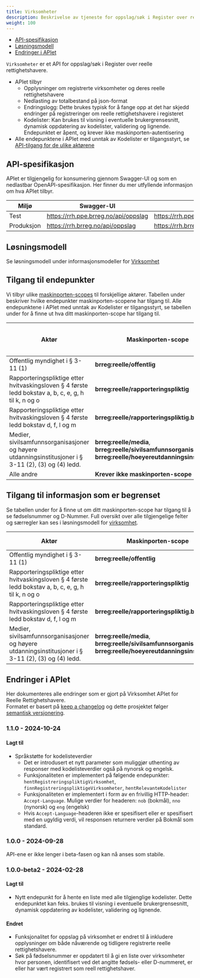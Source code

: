 ```yaml
---
title: Virksomheter
description: Beskrivelse av tjeneste for oppslag/søk i Register over reelle rettighetshavere
weight: 100
---
```


- [API-spesifikasjon](#api-spesifikasjon)
- [Løsningsmodell](#løsningsmodell) 
- [Endringer i APIet](#endringer-i-apiet) 


`Virksomheter` er et API for oppslag/søk i Register over reelle rettighetshavere. 
* APIet tilbyr
  * Opplysninger om registrerte virksomheter og deres reelle rettighetshavere
  * Nedlasting av totalbestand på json-format
  * Endringslogg: Dette brukes typisk for å fange opp at det har skjedd endringer på registreringer om reelle rettighetshavere i registeret
  * Kodelister: Kan brukes til visning i eventuelle brukergrensesnitt, dynamisk oppdatering av kodelister, validering og lignende. Endepunktet er åpent, og krever ikke maskinporten-autentisering
* Alle endepunktene i APIet med unntak av Kodelister er tilgangsstyrt, se [API-tilgang for de ulike aktørene](#api-tilgang-for-de-ulike-aktørene)

## API-spesifikasjon

APIet er tilgjengelig for konsumering gjennom Swagger-UI og som en nedlastbar OpenAPI-spesifikasjon. Her finner du
mer utfyllende informasjon om hva APIet tilbyr.

| Miljø      | Swagger-UI                           | OpenAPI-spesifikasjon                                    |
|------------|--------------------------------------|----------------------------------------------------------|
| Test       | https://rrh.ppe.brreg.no/api/oppslag | https://rrh.ppe.brreg.no/api/oppslag/openapi/openapi.zip |
| Produksjon | https://rrh.brreg.no/api/oppslag     | https://rrh.brreg.no/api/oppslag/openapi/openapi.zip     |

## Løsningsmodell

Se løsningsmodell under informasjonsmodeller for [Virksomhet](../../../../../informasjonsmodeller/reelle-rettighetshavere/loesningsmodeller/virksomhet/rrh_loesningsmodell_virksomhet)

## Tilgang til endepunkter
Vi tilbyr ulike [maskinporten-scopes](../../maskinporten/hvordan-bruke-maskinporten) til forskjellige aktører. Tabellen under beskriver hvilke endepunkter maskinporten-scopene har tilgang til. Alle endepunktene i APIet med unntak av Kodelister er tilgangsstyrt, se tabellen under for å finne ut hva ditt
maskinporten-scope har tilgang til.

| Aktør                                                                                                | Maskinporten-scope                                                                                                | Kodelister | Oppslag på virksomhetens organisasjonsnummer | Oppslag på fødselsnummer eller D-nummer | Nedlasting av totalbestand | Endringslogg |
|------------------------------------------------------------------------------------------------------|-------------------------------------------------------------------------------------------------------------------|------------|----------------------------------------------|-----------------------------------------|----------------------------|--------------|
| Offentlig myndighet i § 3-11 (1)                                                                     | **brreg:reelle/offentlig**                                                                                        | X          | X                                            | X                                       | X                          | X            |
| Rapporteringspliktige etter hvitvaskingsloven § 4 første ledd bokstav a, b, c, e, g, h til k, n og o | **brreg:reelle/rapporteringspliktig**                                                                             | X          | X                                            |                                         |                            |              |
| Rapporteringspliktige etter hvitvaskingsloven § 4 første ledd bokstav d, f, l og m                   | **brreg:reelle/rapporteringspliktig.begrenset**                                                                   | X          | X                                            |                                         |                            |              |
| Medier, sivilsamfunnsorganisasjoner og høyere utdanningsinstitusjoner i § 3-11 (2), (3) og (4) ledd. | **brreg:reelle/media**, **brreg:reelle/sivilsamfunnsorganisasjon**, **brreg:reelle/hoeyereutdanningsinstitusjon** | X          | X                                            |                                         |                            |              |                          
| Alle andre                                                                                           | **Krever ikke maskinporten-scope**                                                                                | X          |                                              |                                         |                            |              |

## Tilgang til informasjon som er begrenset

Se tabellen under for å finne ut om ditt maskinporten-scope har tilgang til å se fødselsnummer og D-Nummer. Full oversikt over alle tilgjengelige
felter og særregler kan ses i løsningsmodell for [virksomhet](../../../../../informasjonsmodeller/reelle-rettighetshavere/loesningsmodeller/virksomhet/rrh_loesningsmodell_virksomhet).

| Aktør                                                                                                | Maskinporten-scope                                                                                                | Fødselsnummer og D-nummer |  
|------------------------------------------------------------------------------------------------------|-------------------------------------------------------------------------------------------------------------------|---------------------------|
| Offentlig myndighet i § 3-11 (1)                                                                     | **brreg:reelle/offentlig**                                                                                        | X                         |
| Rapporteringspliktige etter hvitvaskingsloven § 4 første ledd bokstav a, b, c, e, g, h til k, n og o | **brreg:reelle/rapporteringspliktig**                                                                             | X                         |
| Rapporteringspliktige etter hvitvaskingsloven § 4 første ledd bokstav d, f, l og m                   | **brreg:reelle/rapporteringspliktig.begrenset**                                                                   | X                         
| Medier, sivilsamfunnsorganisasjoner og høyere utdanningsinstitusjoner i § 3-11 (2), (3) og (4) ledd. | **brreg:reelle/media**, **brreg:reelle/sivilsamfunnsorganisasjon**, **brreg:reelle/hoeyereutdanningsinstitusjon** |                           |

## Endringer i APIet

Her dokumenteres alle endringer som er gjort på Virksomhet APIet for Reelle Rettighetshavere.  
Formatet er basert på [keep a changelog](https://keepachangelog.com/en/1.1.0/)
og dette prosjektet følger [semantisk versjonering](https://semver.org/spec/v2.0.0.html).

### 1.1.0 - 2024-10-24

#### Lagt til
* Språkstøtte for kodelisteverdier
  * Det er introdusert et nytt parameter som muliggjør uthenting av responser med kodelisteverdier også på nynorsk og engelsk.
  * Funksjonaliteten er implementert på følgende endepunkter: `hentRegistreringspliktigVirksomhet`, `finnRegistreringspliktigeVirksomheter`, `hentRelevanteKodelister`
  * Funksjonaliteten er implementert i form av en frivillig HTTP-header: `Accept-Language`. Mulige verdier for headeren: `nob` (bokmål), `nno` (nynorsk) og `eng` (engelsk)
  * Hvis `Accept-Language`-headeren ikke er spesifisert eller er spesifisert med en ugyldig verdi, vil responsen returnere verdier på Bokmål som standard.

### 1.0.0 - 2024-09-28
API-ene er ikke lenger i beta-fasen og kan nå anses som stabile.

### 1.0.0-beta2 - 2024-02-28

#### Lagt til

- Nytt endepunkt for å hente en liste med alle tilgjenglige kodelister. Dette endepunktet kan feks. brukes til
  visning i eventuelle brukergrensesnitt, dynamisk oppdatering av kodelister, validering og lignende.

#### Endret

- Funksjonalitet for oppslag på virksomhet er endret til å inkludere opplysninger om både nåværende og tidligere registrerte reelle rettighetshavere.
- Søk på fødselsnummer er oppdatert til å gi en liste over virksomheter hvor personen, identifisert ved det angitte fødsels- eller D-nummeret, er eller har vært registrert som reell rettighetshaver.
